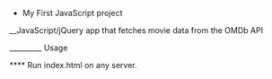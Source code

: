 * My First JavaScript project

__JavaScript/jQuery app that fetches movie data from the OMDb API

_________ Usage 

**** Run index.html on any server.
